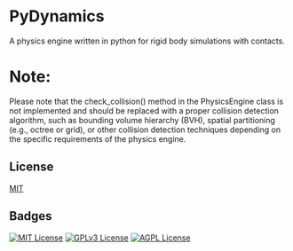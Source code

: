 # PyDynamics
A physics engine written in python for rigid body simulations with contacts.

# Note:
Please note that the check_collision() method in the PhysicsEngine class is not implemented and should be replaced with a proper collision detection algorithm, such as bounding volume hierarchy (BVH), spatial partitioning (e.g., octree or grid), or other collision detection techniques depending on the specific requirements of the physics engine.

## License

[MIT](https://choosealicense.com/licenses/mit/)


## Badges

[![MIT License](https://img.shields.io/badge/License-MIT-green.svg)](https://choosealicense.com/licenses/mit/)
[![GPLv3 License](https://img.shields.io/badge/License-GPL%20v3-yellow.svg)](https://opensource.org/licenses/)
[![AGPL License](https://img.shields.io/badge/license-AGPL-blue.svg)](http://www.gnu.org/licenses/agpl-3.0)

